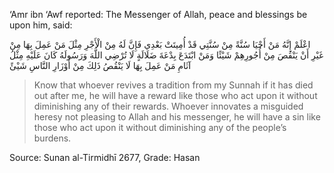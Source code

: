 ‘Amr ibn ‘Awf reported: The Messenger of Allah, peace and blessings be upon him, said:

اعْلَمْ إِنَّهُ مَنْ أَحْيَا سُنَّةً مِنْ سُنَّتِي قَدْ أُمِيتَتْ بَعْدِي فَإِنَّ لَهُ مِنْ الْأَجْرِ مِثْلَ مَنْ عَمِلَ بِهَا مِنْ غَيْرِ أَنْ يَنْقُصَ مِنْ أُجُورِهِمْ شَيْئًا وَمَنْ ابْتَدَعَ بِدْعَةَ ضَلَالَةٍ لَا تُرْضِي اللَّهَ وَرَسُولَهُ كَانَ عَلَيْهِ مِثْلُ آثَامِ مَنْ عَمِلَ بِهَا لَا يَنْقُصُ ذَلِكَ مِنْ أَوْزَارِ النَّاسِ شَيْئً

> Know that whoever revives a tradition from my Sunnah if it has died out after me, he will have a reward like those who act upon it without diminishing any of their rewards. Whoever innovates a misguided heresy not pleasing to Allah and his messenger, he will have a sin like those who act upon it without diminishing any of the people’s burdens.

Source: Sunan al-Tirmidhī 2677, Grade: Hasan
